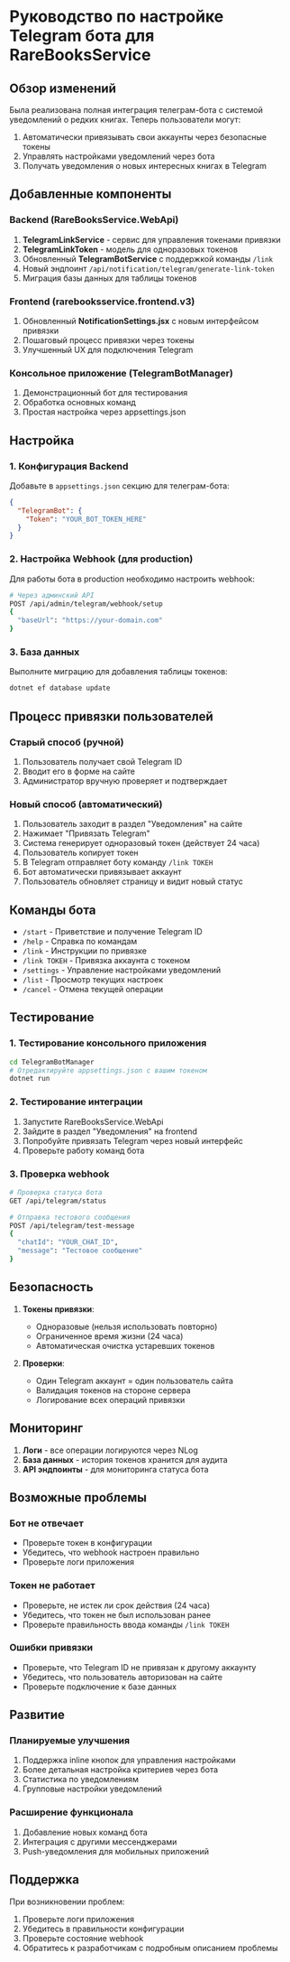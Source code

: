 # Руководство по настройке Telegram бота для RareBooksService

## Обзор изменений

Была реализована полная интеграция телеграм-бота с системой уведомлений о редких книгах. Теперь пользователи могут:

1. Автоматически привязывать свои аккаунты через безопасные токены
2. Управлять настройками уведомлений через бота
3. Получать уведомления о новых интересных книгах в Telegram

## Добавленные компоненты

### Backend (RareBooksService.WebApi)

1. **TelegramLinkService** - сервис для управления токенами привязки
2. **TelegramLinkToken** - модель для одноразовых токенов
3. Обновленный **TelegramBotService** с поддержкой команды `/link`
4. Новый эндпоинт `/api/notification/telegram/generate-link-token`
5. Миграция базы данных для таблицы токенов

### Frontend (rarebooksservice.frontend.v3)

1. Обновленный **NotificationSettings.jsx** с новым интерфейсом привязки
2. Пошаговый процесс привязки через токены
3. Улучшенный UX для подключения Telegram

### Консольное приложение (TelegramBotManager)

1. Демонстрационный бот для тестирования
2. Обработка основных команд
3. Простая настройка через appsettings.json

## Настройка

### 1. Конфигурация Backend

Добавьте в `appsettings.json` секцию для телеграм-бота:

```json
{
  "TelegramBot": {
    "Token": "YOUR_BOT_TOKEN_HERE"
  }
}
```

### 2. Настройка Webhook (для production)

Для работы бота в production необходимо настроить webhook:

```bash
# Через админский API
POST /api/admin/telegram/webhook/setup
{
  "baseUrl": "https://your-domain.com"
}
```

### 3. База данных

Выполните миграцию для добавления таблицы токенов:

```bash
dotnet ef database update
```

## Процесс привязки пользователей

### Старый способ (ручной)
1. Пользователь получает свой Telegram ID
2. Вводит его в форме на сайте
3. Администратор вручную проверяет и подтверждает

### Новый способ (автоматический)
1. Пользователь заходит в раздел "Уведомления" на сайте
2. Нажимает "Привязать Telegram"
3. Система генерирует одноразовый токен (действует 24 часа)
4. Пользователь копирует токен
5. В Telegram отправляет боту команду `/link ТОКЕН`
6. Бот автоматически привязывает аккаунт
7. Пользователь обновляет страницу и видит новый статус

## Команды бота

- `/start` - Приветствие и получение Telegram ID
- `/help` - Справка по командам
- `/link` - Инструкции по привязке
- `/link ТОКЕН` - Привязка аккаунта с токеном
- `/settings` - Управление настройками уведомлений
- `/list` - Просмотр текущих настроек
- `/cancel` - Отмена текущей операции

## Тестирование

### 1. Тестирование консольного приложения

```bash
cd TelegramBotManager
# Отредактируйте appsettings.json с вашим токеном
dotnet run
```

### 2. Тестирование интеграции

1. Запустите RareBooksService.WebApi
2. Зайдите в раздел "Уведомления" на frontend
3. Попробуйте привязать Telegram через новый интерфейс
4. Проверьте работу команд бота

### 3. Проверка webhook

```bash
# Проверка статуса бота
GET /api/telegram/status

# Отправка тестового сообщения
POST /api/telegram/test-message
{
  "chatId": "YOUR_CHAT_ID",
  "message": "Тестовое сообщение"
}
```

## Безопасность

1. **Токены привязки**:
   - Одноразовые (нельзя использовать повторно)
   - Ограниченное время жизни (24 часа)
   - Автоматическая очистка устаревших токенов

2. **Проверки**:
   - Один Telegram аккаунт = один пользователь сайта
   - Валидация токенов на стороне сервера
   - Логирование всех операций привязки

## Мониторинг

1. **Логи** - все операции логируются через NLog
2. **База данных** - история токенов хранится для аудита
3. **API эндпоинты** - для мониторинга статуса бота

## Возможные проблемы

### Бот не отвечает
- Проверьте токен в конфигурации
- Убедитесь, что webhook настроен правильно
- Проверьте логи приложения

### Токен не работает
- Проверьте, не истек ли срок действия (24 часа)
- Убедитесь, что токен не был использован ранее
- Проверьте правильность ввода команды `/link ТОКЕН`

### Ошибки привязки
- Проверьте, что Telegram ID не привязан к другому аккаунту
- Убедитесь, что пользователь авторизован на сайте
- Проверьте подключение к базе данных

## Развитие

### Планируемые улучшения
1. Поддержка inline кнопок для управления настройками
2. Более детальная настройка критериев через бота
3. Статистика по уведомлениям
4. Групповые настройки уведомлений

### Расширение функционала
1. Добавление новых команд бота
2. Интеграция с другими мессенджерами
3. Push-уведомления для мобильных приложений

## Поддержка

При возникновении проблем:
1. Проверьте логи приложения
2. Убедитесь в правильности конфигурации
3. Проверьте состояние webhook
4. Обратитесь к разработчикам с подробным описанием проблемы
